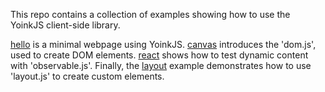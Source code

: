 This repo contains a collection of examples showing how to use the YoinkJS
client-side library.

[hello](examples/hello/) is a minimal webpage using YoinkJS.  [canvas](examples/canvas/)
introduces the 'dom.js', used to create DOM elements.  [react](examples/react/)
shows how to test dynamic content with 'observable.js'.  Finally, the
[layout](examples/layout/) example demonstrates how to use 'layout.js' to create
custom elements.
